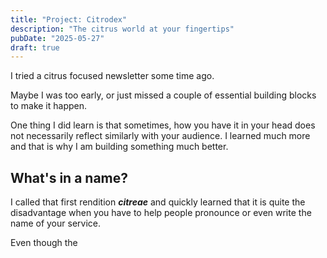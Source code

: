 ```yaml
---
title: "Project: Citrodex"
description: "The citrus world at your fingertips"
pubDate: "2025-05-27"
draft: true
---
```


I tried a citrus focused newsletter some time ago.

Maybe I was too early, or just missed a couple of essential building blocks to make it happen.

One thing I did learn is that sometimes, how you have it in your head does not necessarily reflect similarly with your audience. I learned much more and that is why I am building something much better.

## What's in a name?

I called that first rendition ***citreae*** and quickly learned that it is quite the disadvantage when you have to help people pronounce or even write the name of your service.

Even though the 